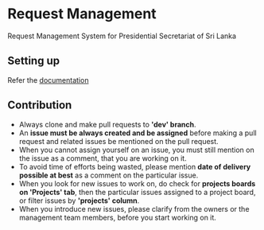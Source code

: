 # Request Management

Request Management System for Presidential Secretariat of Sri Lanka

## Setting up

Refer the [documentation](https://opensource.lk/request-management/)

## Contribution

- Always clone and make pull requests to **'dev' branch**.
- An **issue must be always created and be assigned** before making a pull request and related issues be mentioned on the pull request.
- When you cannot assign yourself on an issue, you must still mention on the issue as a comment, that you are working on it. 
- To avoid time of efforts being wasted, please mention **date of delivery possible at best** as a comment on the particular issue.
- When you look for new issues to work on, do check for **projects boards on 'Projects' tab**, then the particular issues assigned to a project board, or filter issues by **'projects' column**.
- When you introduce new issues, please clarify from the owners or the management team members, before you start working on it.
